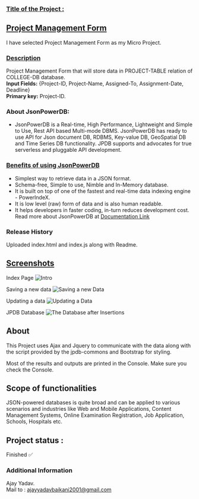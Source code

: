 ### [Title of the Project : ](#title-of-the-project)

## **[Project Management Form](#project-management-form)**   

I have selected Project Management Form as my Micro Project.  
### [Description](#description) 
Project Management Form that will store data in PROJECT-TABLE relation of COLLEGE-DB database.  
**Input Fields:** {Project-ID, Project-Name, Assigned-To, Assignment-Date, Deadline}  
**Primary key:** Project-ID.

### About JsonPowerDB:

- JsonPowerDB is a Real-time, High Performance, Lightweight and Simple to Use, Rest API based Multi-mode DBMS. JsonPowerDB has ready to use API for Json document DB, RDBMS, Key-value DB, GeoSpatial DB and Time Series DB functionality. JPDB supports and advocates for true serverless and pluggable API development.


### [Benefits of using JsonPowerDB](#benefits-of-using-jsonpowerdb)

- Simplest way to retrieve data in a JSON format.
- Schema-free, Simple to use, Nimble and In-Memory database.
- It is built on top of one of the fastest and real-time data indexing engine - PowerIndeX.
- It is low level (raw) form of data and is also human readable.
- It helps developers in faster coding, in-turn reduces development cost.    
Read more about JsonPowerDB at [Documentation Link](http://login2explore.com/jpdb/docs.html)


### Release History

Uploaded index.html and index.js along with Readme.

## [Screenshots](#screenshots)
Index Page
![Intro](/screenshots/01_Intro.jpg)

Saving a new data
![Saving a new Data](/screenshots/02_saveNew.jpg)

Updating a data
![Updating a Data](/screenshots/03_updateOld.jpg)

JPDB Database
![The Database after Insertions](screenshots/04_Database.jpg)

## About

This Project uses Ajax and Jquery to communicate with the data along with the script provided by the jpdb-commons and Bootstrap for styling.  

Most of the results and outputs are printed in the Console. Make sure you check the Console.

## Scope of functionalities

JSON-powered databases is quite broad and can be applied to various scenarios and industries like Web and Mobile Applications, Content Management Systems, Online Examination Registration, Job Application, Schools, Hospitals etc.

## Project status : 
Finished ✅

### Additional Information
Ajay Yadav.  
Mail to : ajayyadavbaikani2001@gmail.com
